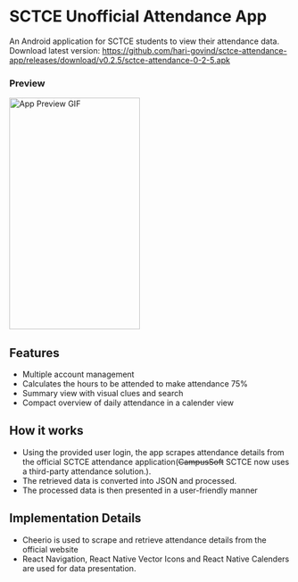 

# SCTCE Unofficial Attendance App
An Android application for SCTCE students to view their attendance data.  
Download latest version: https://github.com/hari-govind/sctce-attendance-app/releases/download/v0.2.5/sctce-attendance-0-2-5.apk
### Preview

<img src="https://github.com/hari-govind/sctce/blob/master/github_assets/app_preview.gif?raw=true" width="234px" height="415px" alt="App Preview GIF">

## Features
- Multiple account management
- Calculates the hours to be attended to make attendance 75%
- Summary view with visual clues and search
- Compact overview of daily attendance in a calender view

## How it works
- Using the provided user login, the app scrapes attendance details from the official SCTCE attendance application(~~CampusSoft~~ SCTCE now uses a third-party attendance solution.).
- The retrieved data is converted into JSON and processed.
- The processed data is then presented in a user-friendly manner

## Implementation Details
- Cheerio is used to scrape and retrieve attendance details from the official website
- React Navigation, React Native Vector Icons and React Native Calenders are used for data presentation.
